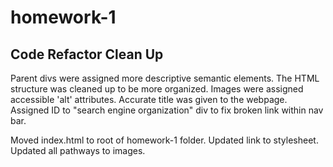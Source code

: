 # homework-1

## Code Refactor Clean Up

Parent divs were assigned more descriptive semantic elements. The HTML structure was cleaned up to be more organized. Images were assigned accessible 'alt' attributes. Accurate title was given to the webpage. Assigned ID to "search engine organization" div to fix broken link within nav bar.

Moved index.html to root of homework-1 folder. Updated link to stylesheet. Updated all pathways to images. 